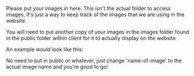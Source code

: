 Please put your images in here. This isn't the actual folder to access images, it's just a way to keep track of the images that we are using in the website.

You will need to put another copy of your images in the images folder found in the public folder within client for it to actually display on the website

An example would look like this: 
<!-- <img src="/images/name-of-image.png"> -->
No need to put in public or whatever, just change 'name-of-image' to the actual image name and you're good to go!